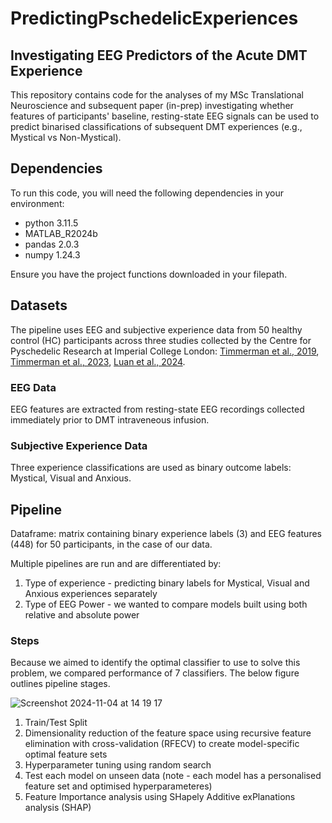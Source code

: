 # PredictingPschedelicExperiences
## Investigating EEG Predictors of the Acute DMT Experience
This repository contains code for the analyses of my MSc Translational Neuroscience and subsequent paper (in-prep) investigating whether features of participants' baseline, resting-state EEG signals can be used to predict binarised classifications of subsequent DMT experiences (e.g., Mystical vs Non-Mystical). 

## Dependencies 
To run this code, you will need the following dependencies in your environment:
- python 3.11.5
- MATLAB_R2024b
- pandas 2.0.3
- numpy 1.24.3

Ensure you have the project functions downloaded in your filepath. 

## Datasets 
The pipeline uses EEG and subjective experience data from 50 healthy control (HC) participants across three studies collected by the Centre for Pyschedelic Research at Imperial College London: [Timmerman et al., 2019](https://www.nature.com/articles/s41598-019-51974-4), [Timmerman et al., 2023](https://www.pnas.org/doi/10.1073/pnas.2218949120), [Luan et al., 2024](https://journals.sagepub.com/doi/10.1177/02698811231196877). 

### EEG Data
EEG features are extracted from resting-state EEG recordings collected immediately prior to DMT intraveneous infusion.
### Subjective Experience Data 
Three experience classifications are used as binary outcome labels: Mystical, Visual and Anxious. 

## Pipeline 
Dataframe: matrix containing binary experience labels (3) and EEG features (448) for 50 participants, in the case of our data. 

Multiple pipelines are run and are differentiated by: 
1. Type of experience - predicting binary labels for Mystical, Visual and Anxious experiences separately
2. Type of EEG Power - we wanted to compare models built using both relative and absolute power

### Steps 
Because we aimed to identify the optimal classifier to use to solve this problem, we compared performance of 7 classifiers. The below figure outlines pipeline stages. 

![Screenshot 2024-11-04 at 14 19 17](https://github.com/user-attachments/assets/9bc15cbc-0e0e-4c24-affd-9c92eb0633a2)
1. Train/Test Split
2. Dimensionality reduction of the feature space using recursive feature elimination with cross-validation (RFECV) to create model-specific optimal feature sets
3. Hyperparameter tuning using random search
4. Test each model on unseen data (note - each model has a personalised feature set and optimised hyperparameteres)
5. Feature Importance analysis using SHapely Additive exPlanations analysis (SHAP) 

